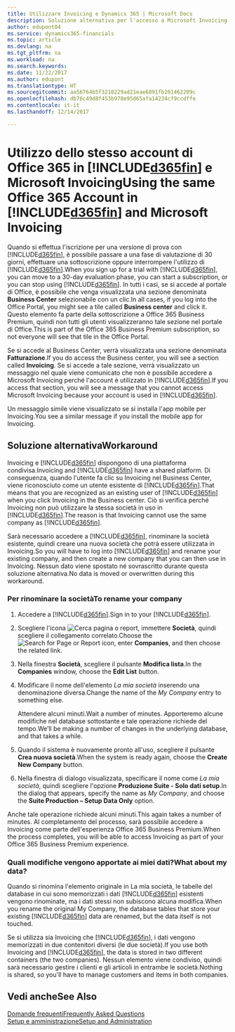```yaml
---
title: Utilizzare Invoicing e Dynamics 365 | Microsoft Docs
description: Soluzione alternativa per l'accesso a Microsoft Invoicing dopo aver effettuato l'iscrizione a Dynamics 365.
author: edupont04
ms.service: dynamics365-financials
ms.topic: article
ms.devlang: na
ms.tgt_pltfrm: na
ms.workload: na
ms.search.keywords: 
ms.date: 11/22/2017
ms.author: edupont
ms.translationtype: HT
ms.sourcegitcommit: aa56764b5f3210229ad21eae6891fb201462209c
ms.openlocfilehash: db76c49d8f453b978e95d65afa14234cf9ccdffe
ms.contentlocale: it-it
ms.lasthandoff: 12/14/2017

---
```

# <a name="using-the-same-office-365-account-in-included365finincludesd365finmdmd-and-microsoft-invoicing"></a><span data-ttu-id="8cfb6-103">Utilizzo dello stesso account di Office 365 in [!INCLUDE[d365fin](includes/d365fin_md.md)] e Microsoft Invoicing</span><span class="sxs-lookup"><span data-stu-id="8cfb6-103">Using the same Office 365 Account in [!INCLUDE[d365fin](includes/d365fin_md.md)] and Microsoft Invoicing</span></span>
<span data-ttu-id="8cfb6-104">Quando si effettua l'iscrizione per una versione di prova con [!INCLUDE[d365fin](includes/d365fin_md.md)], è possibile passare a una fase di valutazione di 30 giorni, effettuare una sottoscrizione oppure interrompere l'utilizzo di [!INCLUDE[d365fin](includes/d365fin_md.md)].</span><span class="sxs-lookup"><span data-stu-id="8cfb6-104">When you sign up for a trial with [!INCLUDE[d365fin](includes/d365fin_md.md)], you can move to a 30-day evaluation phase, you can start a subscription, or you can stop using [!INCLUDE[d365fin](includes/d365fin_md.md)].</span></span> <span data-ttu-id="8cfb6-105">In tutti i casi, se si accede al portale di Office, è possibile che venga visualizzata una sezione denominata **Business Center** selezionabile con un clic.</span><span class="sxs-lookup"><span data-stu-id="8cfb6-105">In all cases, if you log into the Office Portal, you might see a tile called **Business center** and click it.</span></span> <span data-ttu-id="8cfb6-106">Questo elemento fa parte della sottoscrizione a Office 365 Business Premium, quindi non tutti gli utenti visualizzeranno tale sezione nel portale di Office.</span><span class="sxs-lookup"><span data-stu-id="8cfb6-106">This is part of the Office 365 Business Premium subscription, so not everyone will see that tile in the Office Portal.</span></span>  

<span data-ttu-id="8cfb6-107">Se si accede al Business Center, verrà visualizzata una sezione denominata **Fatturazione**.</span><span class="sxs-lookup"><span data-stu-id="8cfb6-107">If you do access the Business center, you will see a section called **Invoicing**.</span></span> <span data-ttu-id="8cfb6-108">Se si accede a tale sezione, verrà visualizzato un messaggio nel quale viene comunicato che non è possibile accedere a Microsoft Invoicing perché l'account è utilizzato in [!INCLUDE[d365fin](includes/d365fin_md.md)].</span><span class="sxs-lookup"><span data-stu-id="8cfb6-108">If you access that section, you will see a message that you cannot access Microsoft Invoicing because your account is used in [!INCLUDE[d365fin](includes/d365fin_md.md)].</span></span>  

<span data-ttu-id="8cfb6-109">Un messaggio simile viene visualizzato se si installa l'app mobile per Invoicing.</span><span class="sxs-lookup"><span data-stu-id="8cfb6-109">You see a similar message if you install the mobile app for Invoicing.</span></span>  

## <a name="workaround"></a><span data-ttu-id="8cfb6-110">Soluzione alternativa</span><span class="sxs-lookup"><span data-stu-id="8cfb6-110">Workaround</span></span>
<span data-ttu-id="8cfb6-111">Invoicing e [!INCLUDE[d365fin](includes/d365fin_md.md)] dispongono di una piattaforma condivisa.</span><span class="sxs-lookup"><span data-stu-id="8cfb6-111">Invoicing and [!INCLUDE[d365fin](includes/d365fin_md.md)] have a shared platform.</span></span> <span data-ttu-id="8cfb6-112">Di conseguenza, quando l'utente fa clic su Invoicing nel Business Center, viene riconosciuto come un utente esistente di [!INCLUDE[d365fin](includes/d365fin_md.md)].</span><span class="sxs-lookup"><span data-stu-id="8cfb6-112">That means that you are recognized as an existing user of [!INCLUDE[d365fin](includes/d365fin_md.md)] when you click Invoicing in the Business center.</span></span> <span data-ttu-id="8cfb6-113">Ciò si verifica perché Invoicing non può utilizzare la stessa società in uso in [!INCLUDE[d365fin](includes/d365fin_md.md)].</span><span class="sxs-lookup"><span data-stu-id="8cfb6-113">The reason is that Invoicing cannot use the same company as [!INCLUDE[d365fin](includes/d365fin_md.md)].</span></span>  

<span data-ttu-id="8cfb6-114">Sarà necessario accedere a [!INCLUDE[d365fin](includes/d365fin_md.md)], rinominare la società esistente, quindi creare una nuova società che potrà essere utilizzata in Invoicing.</span><span class="sxs-lookup"><span data-stu-id="8cfb6-114">So you will have to log into [!INCLUDE[d365fin](includes/d365fin_md.md)] and rename your existing company, and then create a new company that you can then use in Invoicing.</span></span> <span data-ttu-id="8cfb6-115">Nessun dato viene spostato né sovrascritto durante questa soluzione alternativa.</span><span class="sxs-lookup"><span data-stu-id="8cfb6-115">No data is moved or overwritten during this workaround.</span></span>

### <a name="to-rename-your-company"></a><span data-ttu-id="8cfb6-116">Per rinominare la società</span><span class="sxs-lookup"><span data-stu-id="8cfb6-116">To rename your company</span></span>
1.  <span data-ttu-id="8cfb6-117">Accedere a [!INCLUDE[d365fin](includes/d365fin_md.md)].</span><span class="sxs-lookup"><span data-stu-id="8cfb6-117">Sign in to your [!INCLUDE[d365fin](includes/d365fin_md.md)].</span></span>  
2.  <span data-ttu-id="8cfb6-118">Scegliere l'icona ![Cerca pagina o report](media/ui-search/search_small.png "icona Cerca pagina o report"), immettere **Società**, quindi scegliere il collegamento correlato.</span><span class="sxs-lookup"><span data-stu-id="8cfb6-118">Choose the ![Search for Page or Report](media/ui-search/search_small.png "Search for Page or Report icon") icon, enter **Companies**, and then choose the related link.</span></span>  
3.  <span data-ttu-id="8cfb6-119">Nella finestra **Società**, scegliere il pulsante **Modifica lista**.</span><span class="sxs-lookup"><span data-stu-id="8cfb6-119">In the **Companies** window, choose the **Edit List** button.</span></span>  
4.  <span data-ttu-id="8cfb6-120">Modificare il nome dell'elemento *La mia società* inserendo una denominazione diversa.</span><span class="sxs-lookup"><span data-stu-id="8cfb6-120">Change the name of the *My Company* entry to something else.</span></span>  

    <span data-ttu-id="8cfb6-121">Attendere alcuni minuti.</span><span class="sxs-lookup"><span data-stu-id="8cfb6-121">Wait a number of minutes.</span></span> <span data-ttu-id="8cfb6-122">Apporteremo alcune modifiche nel database sottostante e tale operazione richiede del tempo.</span><span class="sxs-lookup"><span data-stu-id="8cfb6-122">We’ll be making a number of changes in the underlying database, and that takes a while.</span></span>
5.  <span data-ttu-id="8cfb6-123">Quando il sistema è nuovamente pronto all'uso, scegliere il pulsante **Crea nuova società**.</span><span class="sxs-lookup"><span data-stu-id="8cfb6-123">When the system is ready again, choose the **Create New Company** button.</span></span>  
6.  <span data-ttu-id="8cfb6-124">Nella finestra di dialogo visualizzata, specificare il nome come *La mia società*, quindi scegliere l'opzione **Produzione Suite - Solo dati setup**.</span><span class="sxs-lookup"><span data-stu-id="8cfb6-124">In the dialog that appears, specify the name as *My Company*, and choose the **Suite Production – Setup Data Only** option.</span></span>  

<span data-ttu-id="8cfb6-125">Anche tale operazione richiede alcuni minuti.</span><span class="sxs-lookup"><span data-stu-id="8cfb6-125">This again takes a number of minutes.</span></span> <span data-ttu-id="8cfb6-126">Al completamento del processo, sarà possibile accedere a Invoicing come parte dell'esperienza Office 365 Business Premium.</span><span class="sxs-lookup"><span data-stu-id="8cfb6-126">When the process completes, you will be able to access Invoicing as part of your Office 365 Business Premium experience.</span></span>  

### <a name="what-about-my-data"></a><span data-ttu-id="8cfb6-127">Quali modifiche vengono apportate ai miei dati?</span><span class="sxs-lookup"><span data-stu-id="8cfb6-127">What about my data?</span></span>
<span data-ttu-id="8cfb6-128">Quando si rinomina l'elemento originale in La mia società, le tabelle del database in cui sono memorizzati i dati [!INCLUDE[d365fin](includes/d365fin_md.md)] esistenti vengono rinominate, ma i dati stessi non subiscono alcuna modifica.</span><span class="sxs-lookup"><span data-stu-id="8cfb6-128">When you rename the original My Company, the database tables that store your existing [!INCLUDE[d365fin](includes/d365fin_md.md)] data are renamed, but the data itself is not touched.</span></span>  

<span data-ttu-id="8cfb6-129">Se si utilizza sia Invoicing che [!INCLUDE[d365fin](includes/d365fin_md.md)], i dati vengono memorizzati in due contenitori diversi (le due società).</span><span class="sxs-lookup"><span data-stu-id="8cfb6-129">If you use both Invoicing and [!INCLUDE[d365fin](includes/d365fin_md.md)], the data is stored in two different containers (the two companies).</span></span> <span data-ttu-id="8cfb6-130">Nessun elemento viene condiviso, quindi sarà necessario gestire i clienti e gli articoli in entrambe le società.</span><span class="sxs-lookup"><span data-stu-id="8cfb6-130">Nothing is shared, so you'll have to manage customers and items in both companies.</span></span>  

## <a name="see-also"></a><span data-ttu-id="8cfb6-131">Vedi anche</span><span class="sxs-lookup"><span data-stu-id="8cfb6-131">See Also</span></span>
[<span data-ttu-id="8cfb6-132">Domande frequenti</span><span class="sxs-lookup"><span data-stu-id="8cfb6-132">Frequently Asked Questions</span></span>](across-faq.md)  
[<span data-ttu-id="8cfb6-133">Setup e amministrazione</span><span class="sxs-lookup"><span data-stu-id="8cfb6-133">Setup and Administration</span></span>](admin-setup-and-administration.md)  


